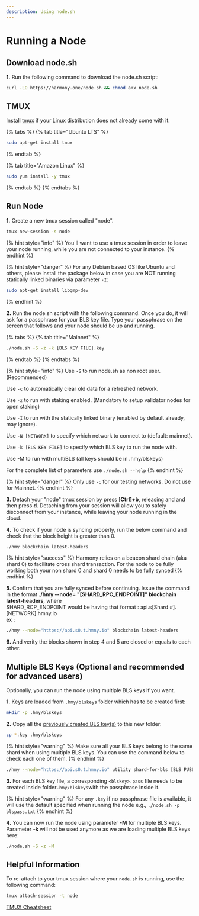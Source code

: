 ```yaml
---
description: Using node.sh
---
```


# Running a Node

## Download node.sh

**1.** Run the following command to download the node.sh script:

```bash
curl -LO https://harmony.one/node.sh && chmod a+x node.sh
```

## TMUX

Install [tmux](https://github.com/tmux/tmux/wiki) if your Linux distribution does not already come with it. 

{% tabs %}
{% tab title="Ubuntu LTS" %}
```bash
sudo apt-get install tmux
```
{% endtab %}

{% tab title="Amazon Linux" %}
```bash
sudo yum install -y tmux
```
{% endtab %}
{% endtabs %}

## Run Node

**1.** Create a new tmux session called "node".

```bash
tmux new-session -s node
```

{% hint style="info" %}
You'll want to use a tmux session in order to leave your node running, while you are not connected to your instance.
{% endhint %}

{% hint style="danger" %}
For any Debian based OS like Ubuntu and others, please install the package below in case you are NOT running statically linked binaries via parameter `-I`:

```bash
sudo apt-get install libgmp-dev
```
{% endhint %}

**2.** Run the node.sh script with the following command. Once you do, it will ask for a passphrase for your BLS key file. Type your passphrase on the screen that follows and your node should be up and running.

{% tabs %}
{% tab title="Mainnet" %}
```bash
./node.sh -S -z -k [BLS KEY FILE].key
```
{% endtab %}
{% endtabs %}

{% hint style="info" %}
Use `-S` to run node.sh as non root user. \(Recommended\)

Use `-c` to automatically clear old data for a refreshed network.

Use `-z` to run with staking enabled. \(Mandatory to setup validator nodes for open staking\)

Use `-I` to run with the statically linked binary \(enabled by default already, may ignore\).

Use `-N [NETWORK]` to specify which network to connect to \(default: mainnet\).

Use `-k [BLS KEY FILE]` to specify which BLS key to run the node with.

Use   -M  to run with multiBLS \(all keys should be in .hmy/blskeys\)



For the complete list of parameters use `./node.sh --help`
{% endhint %}

{% hint style="danger" %}
Only use `-c` for our testing networks. Do not use for Mainnet.
{% endhint %}

**3.** Detach your "node" tmux session by press \[**Ctrl\]+b**, releasing and and then press **d**. Detaching from your session will allow you to safely disconnect from your instance, while leaving your node running in the cloud.

**4.** To check if your node is syncing properly, run the below command and check that the block height is greater than 0.

```bash
./hmy blockchain latest-headers
```

{% hint style="success" %}
Harmony relies on a beacon shard chain \(aka shard 0\) to facilitate cross shard transaction. For the node to be fully working both your non shard 0 and shard 0 needs to be fully synced
{% endhint %}

**5.** Confirm that you are fully synced before continuing. Issue  the command in the format **./hmy --node= "\[SHARD\_RPC\_ENDPOINT\]" blockchain latest-headers**,  where  
SHARD\_RCP\_ENDPOINT would be having that format : api.s\[Shard \#\].\[NETWORK\].hmny.io   
ex :

```bash
./hmy --node="https://api.s0.t.hmny.io" blockchain latest-headers
```

**6.** And verity the blocks shown in step 4 and 5 are closed or equals to each other.

## Multiple BLS Keys \(Optional and recommended for advanced users\)

Optionally, you can run the node using multiple BLS keys if you want. 

**1.** Keys are loaded from `.hmy/blskeys` folder which has to be created first:

```bash
mkdir -p .hmy/blskeys
```

**2.** Copy all the [previously created BLS key\(s\)](https://docs.harmony.one/home/validators/first-time-setup/generating-a-bls-key) to this new folder:

```bash
cp *.key .hmy/blskeys
```

{% hint style="warning" %}
Make sure all your BLS keys belong to the same shard when using multiple BLS keys. You can use the command below to check each one of them.
{% endhint %}

```bash
./hmy --node="https://api.s0.t.hmny.io" utility shard-for-bls [BLS PUBLIC KEY]
```

**3.** For each BLS key file, a corresponding `<blskey>.pass` file needs to be created inside folder`.hmy/blskeys`with the passphrase inside it.

{% hint style="warning" %}
For any `.key` if no passphrase file is available, it will use the default specified when running the node e.g., `./node.sh -p blspass.txt`
{% endhint %}

**4.** You can now run the node using parameter **-M** for multiple BLS keys. Parameter **-k** will not be used anymore as we are loading multiple BLS keys here:

```bash
./node.sh -S -z -M
```

## Helpful Information

To re-attach to your tmux session where your `node.sh` is running, use the following command:

```bash
tmux attach-session -t node
```

[TMUX Cheatsheet](https://gist.github.com/henrik/1967800)

